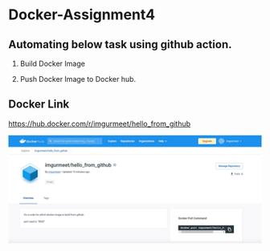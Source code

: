 # Docker-Assignment4

## Automating below task using github action.<br>

1) Build Docker Image<br>

2) Push Docker Image to Docker hub.<br>


## Docker Link

https://hub.docker.com/r/imgurmeet/hello_from_github

![](images/docker_push_github.JPG)<br>

